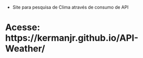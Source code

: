 - Site para pesquisa de Clima através de consumo de API
<h1>Acesse: https://kermanjr.github.io/API-Weather/ </div>
